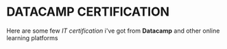 # DATACAMP CERTIFICATION

Here are some few *IT certification* i've got from **Datacamp** and other online learning platforms
